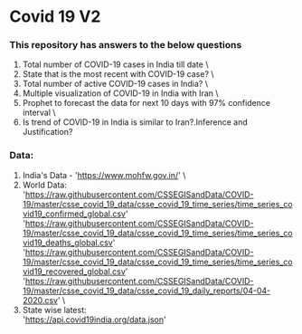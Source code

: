 # Covid 19 V2
### This repository has answers to the below questions
1.  Total number of COVID-19 cases in India till date \
2.  State that is the most recent with COVID-19 case? \
3.  Total number of active COVID-19 cases in India? \
4.  Multiple visualization of COVID-19 in India with Iran \
5.  Prophet to forecast the data for next 10 days with 97% confidence interval \
6.  Is trend of COVID-19 in India is similar to Iran?.Inference and Justification?

### Data:
1.  India's Data - 'https://www.mohfw.gov.in/' \
2.  World Data: \
  'https://raw.githubusercontent.com/CSSEGISandData/COVID-19/master/csse_covid_19_data/csse_covid_19_time_series/time_series_covid19_confirmed_global.csv' \
  'https://raw.githubusercontent.com/CSSEGISandData/COVID-19/master/csse_covid_19_data/csse_covid_19_time_series/time_series_covid19_deaths_global.csv' \
  'https://raw.githubusercontent.com/CSSEGISandData/COVID-19/master/csse_covid_19_data/csse_covid_19_time_series/time_series_covid19_recovered_global.csv' \
  'https://raw.githubusercontent.com/CSSEGISandData/COVID-19/master/csse_covid_19_data/csse_covid_19_daily_reports/04-04-2020.csv' \
3.  State wise latest: \
  'https://api.covid19india.org/data.json' 
  
